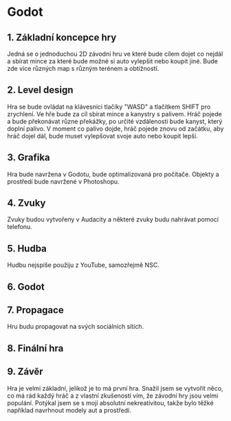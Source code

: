 # Godot

## 1. Základní koncepce hry
Jedná se o jednoduchou 2D závodní hru ve které bude cílem dojet co nejdál a sbírat mince za které bude možné si auto vylepšit nebo koupit jiné. Bude zde více různých map s různým terénem a obtížností.
## 2. Level design
Hra se bude ovládat na klávesnici tlačíky "WASD" a tlačítkem SHIFT pro zrychlení. Ve hře bude za cíl sbírat mince a kanystry s palivem. Hráč pojede a bude překonávat různe překážky, po určité vzdálenosti bude kanyst, který doplní palivo. V moment co palivo dojde, hráč pojede znovu od začátku, aby hráč dojel dál, bude muset vylepšovat svoje auto nebo koupit lepší.
## 3. Grafika
Hra bude navržena v Godotu, bude optimalizovaná pro počítače. Objekty a prostředí bude navržené v Photoshopu.
## 4. Zvuky
Zvuky budou vytvořeny v Audacity a některé zvuky budu nahrávat pomocí telefonu.
## 5. Hudba
Hudbu nejspíše použiju z YouTube, samozřejmě NSC.
## 6. Godot

## 7. Propagace
Hru budu propagovat na svých sociálních sítích.

## 8. Finální hra

## 9. Závěr
Hra je velmi základní, jelikož je to má první hra. Snažil jsem se vytvořit něco, co má rád každý hráč a z vlastní zkušeností vím, že závodní hry jsou velmi populání. Potýkal jsem se s mojí absolutní nekreativitou, takže bylo těžké například navrhnout modely aut a prostředí. 

